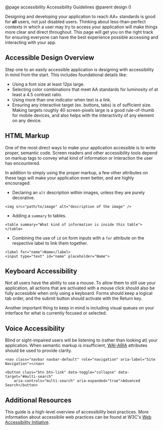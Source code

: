 @page accessibility Accessibility Guidelines
@parent design 0

Designing and developing your application to reach AA+ standards is good for **all** users, not just disabled users. Thinking about less-than-perfect contexts in which a user may try to access your application will make things more clear and direct throughout. This page will get you on the right track for ensuring everyone can have the best experience possible accessing and interacting with your app.

## Accessible Design Overview
Step one to an easily accessible application is designing with accessibility in mind from the start. This includes foundational details like:
- Using a font size at least 12px large.
- Selecting color combinations that meet AA standards for luminosity of at least a 4.5 contrast ratio.
- Using more than one indicator when text is a link. 
- Ensuring any interactive target (ex. buttons, tabs) is of sufficient size. Making targets roughly 40 screen-pixels large is a good rule-of-thumb for mobile devices, and also helps with the interactivity of any element on any device.


## HTML Markup
One of the most direct ways to make your application accessible is to write proper, semantic code. Screen readers and other accessibility tools depend on markup tags to convey what kind of information or interaction the user has encountered.

In addition to simply using the proper markup, a few other attributes on these tags will make your application even better, and are highly encouraged:
- Declaring an `alt` description within images, unless they are purely decorative.
```
<img src="path/to/image" alt="description of the image" />
```
- Adding a `summary` to tables.
```
<table summary="What kind of information is inside this table"></table>
```
- Combining the use of `id` on form inputs with a `for` attribute on the respective label to link them together.
```
<label for="name">Name</label>
<input type="text" id="name" placeholder="Name">
```

## Keyboard Accessibility
Not all users have the ability to use a mouse. To allow them to still use your application, all actions that are activated with a mouse click should also be fully accessible when only using a keyboard. Forms should keep a logical tab order, and the submit button should activate with the Return key.

Another important thing to keep in mind is including visual queues on your interface for what is currently focused or selected.


## Voice Accessibility
Blind or sight-impaired users will be listening to (rather than looking at) your application. When semantic markup is insufficient, [WAI-ARIA](http://en.wikipedia.org/wiki/WAI-ARIA) attributes should be used to provide clarity.

```
<nav class="navbar navbar-default" role="navigation" aria-label="Site Navigation"></nav>

<button class="btn btn-link" data-toggle="collapse" data-target="#multi-search"
    aria-controls="multi-search" aria-expanded="true">Advanced Search</button>
```

## Additional Resources
This guide is a high-level overview of accessibility best practices. More information about accessibile web practices can be found at W3C's [Web Accessibility Initiative](https://www.w3.org/WAI/intro/accessibility.php).
